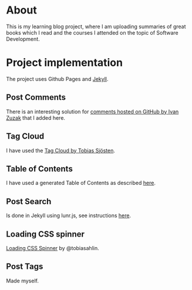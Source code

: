 # About

This is my learning blog project, where I am uploading summaries of great books which I read and the courses I attended on the topic of Software Development. 

# Project implementation

The project uses Github Pages and [Jekyll](https://jekyllrb.com/).

## Post Comments

There is an interesting solution for [comments hosted on GitHub by Ivan Zuzak](http://ivanzuzak.info/2011/02/18/github-hosted-comments-for-github-hosted-blogs.html) that I added here.

## Tag Cloud

I have used the [Tag Cloud by Tobias Sjösten](http://vvv.tobiassjosten.net/jekyll/jekyll-tag-cloud/).

## Table of Contents

I have used a generated Table of Contents as described [here](http://www.seanbuscay.com/blog/jekyll-toc-markdown).

## Post Search

Is done in Jekyll using lunr.js, see instructions [here](http://jekyll.tips/jekyll-casts/jekyll-search-using-lunr-js/).

## Loading CSS spinner

[Loading CSS Spinner](http://tobiasahlin.com/spinkit/) by @tobiasahlin.

## Post Tags

Made myself. 
